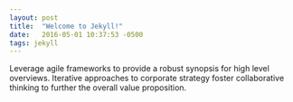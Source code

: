 ```yaml
---
layout: post
title:  "Welcome to Jekyll!"
date:   2016-05-01 10:37:53 -0500
tags: jekyll
---
```

Leverage agile frameworks to provide a robust synopsis for high level overviews. Iterative approaches to corporate strategy foster collaborative thinking to further the overall value proposition. 
